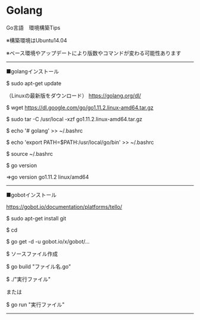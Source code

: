 # Golang
Go言語　環境構築Tips


※構築環境はUbuntu14.04

※ベース環境やアップデートにより版数やコマンドが変わる可能性あります

----
■golangインストール

$ sudo apt-get update

（Linuxの最新版をダウンロード）
https://golang.org/dl/

$ wget https://dl.google.com/go/go1.11.2.linux-amd64.tar.gz

$ sudo tar -C /usr/local -xzf go1.11.2.linux-amd64.tar.gz

$ echo '# golang'                            >> ~/.bashrc

$ echo 'export PATH=$PATH:/usr/local/go/bin' >> ~/.bashrc

$ source ~/.bashrc

$ go version

⇒go version go1.11.2 linux/amd64

----
■gobotインストール

https://gobot.io/documentation/platforms/tello/

$ sudo apt-get install git

$ cd 

$ go get -d -u gobot.io/x/gobot/...

$ ソースファイル作成

$ go build "ファイル名.go"

$ ./"実行ファイル"

または

$ go run   "実行ファイル"

----
